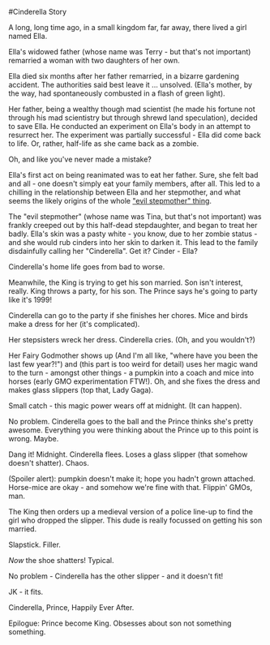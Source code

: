 #Cinderella Story

A long, long time ago, in a small kingdom far, far away, there lived a girl named Ella. 

Ella's widowed father (whose name was Terry - but that's not important) remarried a woman with two daughters of her own.

Ella died six months after her father remarried, in a bizarre gardening accident. The authorities said best leave it ... unsolved. (Ella's mother, by the way, had spontaneously combusted in a flash of green light).

Her father, being a wealthy though mad scientist (he made his fortune not through his mad scientistry but through shrewd land speculation), decided to save Ella. He conducted an experiment on Ella's body in an attempt to resurrect her. The experiment was partially successful - Ella did come back to life. Or, rather, half-life as she came back as a zombie. 

Oh, and like you've never made a mistake?

Ella's first act on being reanimated was to eat her father. Sure, she felt bad and all - one doesn't simply eat your family members, after all. This led to a chilling in the relationship between Ella and her stepmother, and what seems the likely origins of the whole ["evil stepmother" thing](http://www.hollywoodreporter.com/news/casey-kasem-sad-strange-family-678902). 

The "evil stepmother" (whose name was Tina, but that's not important) was frankly creeped out by this half-dead stepdaughter, and began to treat her badly. Ella's skin was a pasty white - you know, due to her zombie status - and she would rub cinders into her skin to darken it. This lead to the family disdainfully calling her "Cinderella". Get it? Cinder - Ella? 

Cinderella's home life goes from bad to worse.

Meanwhile, the King is trying to get his son married. Son isn't interest, really. King throws a party, for his son. The Prince says he's going to party like it's 1999!

Cinderella can go to the party if she finishes her chores. Mice and birds make a dress for her (it's complicated).

Her stepsisters wreck her dress. Cinderella cries. (Oh, and you wouldn't?)

Her Fairy Godmother shows up (And I'm all like, "where have you been the last few year?!") and (this part is too weird for detail) uses her magic wand to the turn - amongst other things - a pumpkin into a coach and mice into horses (early GMO experimentation FTW!). Oh, and she fixes the dress and makes glass slippers (top that, Lady Gaga).

Small catch - this magic power wears off at midnight. (It can happen). 

No problem. Cinderella goes to the ball and the Prince thinks she's pretty awesome. Everything you were thinking about the Prince up to this point is wrong. Maybe.

Dang it! Midnight. Cinderella flees. Loses a glass slipper (that somehow doesn't shatter). Chaos. 

(Spoiler alert): pumpkin doesn't make it; hope you hadn't grown attached. Horse-mice are okay - and somehow we're fine with that. Flippin' GMOs, man.

The King then orders up a medieval version of a police line-up to find the girl who dropped the slipper. This dude is really focussed on getting his son married.

Slapstick. Filler.

*Now* the shoe shatters! Typical.

No problem - Cinderella has the other slipper - and it doesn't fit! 

JK - it fits.

Cinderella, Prince, Happily Ever After. 

Epilogue: Prince become King. Obsesses about son not something something.
